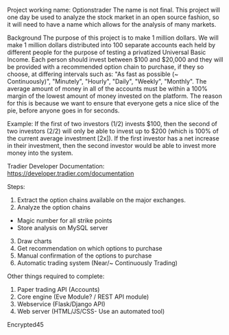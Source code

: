 Project working name: Optionstrader
The name is not final.
This project will one day be used to analyze the stock market in an open source fashion, so it will need to have a name which allows for the analysis of many markets.

Background
The purpose of this project is to make 1 million dollars.  We will make 1 million dollars distributed into 100 separate accounts each held by different people for the purpose of testing
a privatized Universal Basic Income. Each person should invest between $100 and $20,000 and they will be provided with a recommended option chain to purchase, if they so choose, at differing intervals
such as: "As fast as possible (~ Continuously)", "Minutely", "Hourly", "Daily", "Weekly", "Monthly". The average amount of money in all of the accounts must be within a 100% margin of the lowest amount
of money invested on the platform.  The reason for this is because we want to ensure that everyone gets a nice slice of the pie, before anyone goes in for seconds.

Example:
If the first of two investors (1/2) invests $100, then the second of two investors (2/2) will only be able to invest up to $200 (which is 100% of the current average investment [2x]).
If the first investor has a net increase in their investment, then the second investor would be able to invest more money into the system.

Tradier Developer Documentation:
https://developer.tradier.com/documentation

Steps:
1) Extract the option chains available on the major exchanges.
2) Analyze the option chains
  - Magic number for all strike points
  - Store analysis on MySQL server
3) Draw charts
4) Get recommendation on which options to purchase
5) Manual confirmation of the options to purchase
6) Automatic trading system (Near/~ Continuously Trading)

Other things required to complete:
1) Paper trading API (Accounts)
2) Core engine (Eve Module? / REST API module)
3) Webservice (Flask/Django API)
4) Web server (HTML/JS/CSS- Use an automated tool)

Encrypted45
